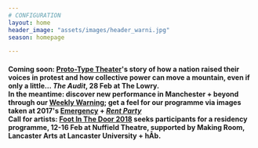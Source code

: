 ```yaml
---
# CONFIGURATION
layout: home
header_image: "assets/images/header_warni.jpg"
season: homepage

---
```

#### Coming soon: <a href="http://www.thelowry.com/events/the-audit" target="_blank">Proto-Type Theater</a>'s story of how a nation raised their voices in protest and how collective power can move a mountain, even if only a little… *The Audit*, 28 Feb at The Lowry.<br>In the meantime: discover new performance in Manchester + beyond through our <a href="http://wordofwarning.posthaven.com" target="_blank">Weekly Warning</a>; get a feel for our programme via images taken at 2017's [Emergency](/galleries/2017-emergency) + [*Rent Party*](/galleries/2017-domestic)<br>Call for artists: <a href="http://www.lancasterarts.org/projects/foot-in-the-door-2018-call-for-artists" target="_blank">Foot In The Door 2018</a> seeks participants for a residency programme, 12-16 Feb at Nuffield Theatre, supported by Making Room, Lancaster Arts at Lancaster University + hÅb.
